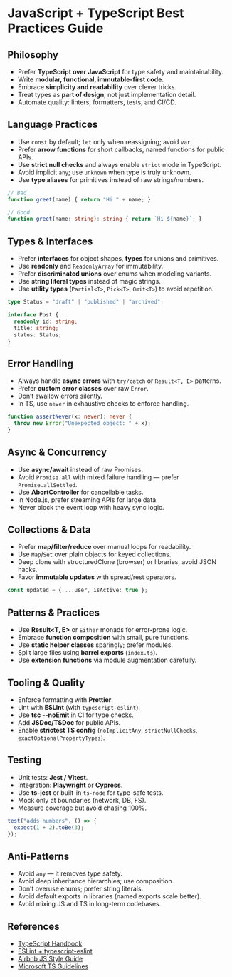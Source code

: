 # JavaScript + TypeScript Best Practices Guide

## Philosophy

* Prefer **TypeScript over JavaScript** for type safety and maintainability.
* Write **modular, functional, immutable-first code**.
* Embrace **simplicity and readability** over clever tricks.
* Treat types as **part of design**, not just implementation detail.
* Automate quality: linters, formatters, tests, and CI/CD.

## Language Practices

* Use `const` by default; `let` only when reassigning; avoid `var`.
* Prefer **arrow functions** for short callbacks, named functions for public APIs.
* Use **strict null checks** and always enable `strict` mode in TypeScript.
* Avoid implicit `any`; use `unknown` when type is truly unknown.
* Use **type aliases** for primitives instead of raw strings/numbers.

```ts
// Bad
function greet(name) { return "Hi " + name; }

// Good
function greet(name: string): string { return `Hi ${name}`; }
```

## Types & Interfaces

* Prefer **interfaces** for object shapes, **types** for unions and primitives.
* Use **readonly** and `ReadonlyArray` for immutability.
* Prefer **discriminated unions** over enums when modeling variants.
* Use **string literal types** instead of magic strings.
* Use **utility types** (`Partial<T>`, `Pick<T>`, `Omit<T>`) to avoid repetition.

```ts
type Status = "draft" | "published" | "archived";

interface Post {
  readonly id: string;
  title: string;
  status: Status;
}
```

## Error Handling

* Always handle **async errors** with `try/catch` or `Result<T, E>` patterns.
* Prefer **custom error classes** over raw `Error`.
* Don’t swallow errors silently.
* In TS, use `never` in exhaustive checks to enforce handling.

```ts
function assertNever(x: never): never {
  throw new Error("Unexpected object: " + x);
}
```

## Async & Concurrency

* Use **async/await** instead of raw Promises.
* Avoid `Promise.all` with mixed failure handling — prefer `Promise.allSettled`.
* Use **AbortController** for cancellable tasks.
* In Node.js, prefer streaming APIs for large data.
* Never block the event loop with heavy sync logic.

## Collections & Data

* Prefer **map/filter/reduce** over manual loops for readability.
* Use `Map`/`Set` over plain objects for keyed collections.
* Deep clone with structuredClone (browser) or libraries, avoid JSON hacks.
* Favor **immutable updates** with spread/rest operators.

```ts
const updated = { ...user, isActive: true };
```

## Patterns & Practices

* Use **Result\<T, E>** or `Either` monads for error-prone logic.
* Embrace **function composition** with small, pure functions.
* Use **static helper classes** sparingly; prefer modules.
* Split large files using **barrel exports** (`index.ts`).
* Use **extension functions** via module augmentation carefully.

## Tooling & Quality

* Enforce formatting with **Prettier**.
* Lint with **ESLint** (with `typescript-eslint`).
* Use **tsc --noEmit** in CI for type checks.
* Add **JSDoc/TSDoc** for public APIs.
* Enable **strictest TS config** (`noImplicitAny`, `strictNullChecks`, `exactOptionalPropertyTypes`).

## Testing

* Unit tests: **Jest / Vitest**.
* Integration: **Playwright** or **Cypress**.
* Use **ts-jest** or built-in `ts-node` for type-safe tests.
* Mock only at boundaries (network, DB, FS).
* Measure coverage but avoid chasing 100%.

```ts
test("adds numbers", () => {
  expect(1 + 2).toBe(3);
});
```

## Anti-Patterns

* Avoid `any` — it removes type safety.
* Avoid deep inheritance hierarchies; use composition.
* Don’t overuse enums; prefer string literals.
* Avoid default exports in libraries (named exports scale better).
* Avoid mixing JS and TS in long-term codebases.

## References

* [TypeScript Handbook](https://www.typescriptlang.org/docs/)
* [ESLint + typescript-eslint](https://typescript-eslint.io/)
* [Airbnb JS Style Guide](https://github.com/airbnb/javascript)
* [Microsoft TS Guidelines](https://github.com/microsoft/TypeScript/wiki/Coding-guidelines)
